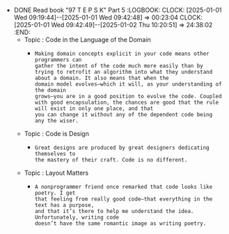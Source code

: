 - DONE  Read book "97 T E P S K" Part 5
  :LOGBOOK:
  CLOCK: [2025-01-01 Wed 09:19:44]--[2025-01-01 Wed 09:42:48] =>  00:23:04
  CLOCK: [2025-01-01 Wed 09:42:49]--[2025-01-02 Thu 10:20:51] =>  24:38:02
  :END:
	- Topic : Code in the Language of the Domain
		- ```apl
		  Making domain concepts explicit in your code means other programmers can
		  gather the intent of the code much more easily than by trying to retrofit an algorithm into what they understand about a domain. It also means that when the
		  domain model evolves—which it will, as your understanding of the domain
		  grows—you are in a good position to evolve the code. Coupled with good encapsulation, the chances are good that the rule will exist in only one place, and that
		  you can change it without any of the dependent code being any the wiser.
		  ```
	- Topic : Code is Design
		- ```apl
		  Great designs are produced by great designers dedicating themselves to
		  the mastery of their craft. Code is no different.
		  ```
	- Topic : Layout Matters
		- ```apl
		  A nonprogrammer friend once remarked that code looks like poetry. I get
		  that feeling from really good code—that everything in the text has a purpose,
		  and that it’s there to help me understand the idea. Unfortunately, writing code
		  doesn’t have the same romantic image as writing poetry.
		  ```